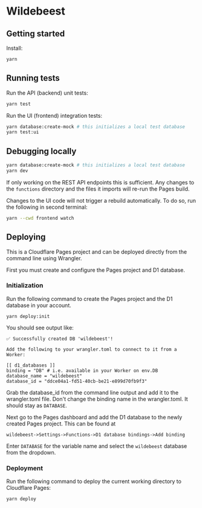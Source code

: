# Wildebeest

## Getting started

Install:

```sh
yarn
```

## Running tests

Run the API (backend) unit tests:

```sh
yarn test
```

Run the UI (frontend) integration tests:

```sh
yarn database:create-mock # this initializes a local test database
yarn test:ui
```

## Debugging locally

```sh
yarn database:create-mock # this initializes a local test database
yarn dev
```

If only working on the REST API endpoints this is sufficient.
Any changes to the `functions` directory and the files it imports will re-run the Pages build.

Changes to the UI code will not trigger a rebuild automatically.
To do so, run the following in second terminal:

```sh
yarn --cwd frontend watch
```

## Deploying

This is a Cloudflare Pages project and can be deployed directly from the command line using Wrangler.

First you must create and configure the Pages project and D1 database.

### Initialization

Run the following command to create the Pages project and the D1 database in your account.

```
yarn deploy:init
```

You should see output like:

```
✅ Successfully created DB 'wildebeest'!

Add the following to your wrangler.toml to connect to it from a Worker:

[[ d1_databases ]]
binding = "DB" # i.e. available in your Worker on env.DB
database_name = "wildebeest"
database_id = "ddce04a1-fd51-40cb-be21-e899d70fb9f3"
```

Grab the database_id from the command line output and add it to the wrangler.toml file. Don't change the binding name in the wrangler.toml. It should stay as `DATABASE`.

Next go to the Pages dashboard and add the D1 database to the newly created Pages project. This can be found at

```
wildebeest->Settings->Functions->D1 database bindings->Add binding
```

Enter `DATABASE` for the variable name and select the `wildebeest` database from the dropdown.

### Deployment

Run the following command to deploy the current working directory to Cloudflare Pages:

```
yarn deploy
```
